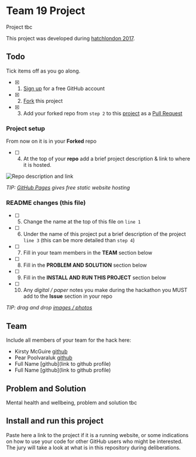 # Team 19 Project

Project tbc

This project was developed during [hatchlondon 2017](http://hatchlondon.io).

## Todo

Tick items off as you go along.

- [x] 1. [Sign up](https://help.github.com/articles/signing-up-for-a-new-github-account/) for a free GitHub account
- [x] 2. [Fork](https://help.github.com/articles/fork-a-repo/) this project
- [x] 3. Add your forked repo from `step 2` to this [project](https://github.com/SheCanCodeHQ/hatchlondon-2017-projects) as a [Pull Request](https://help.github.com/articles/about-pull-requests/)

### Project setup

From now on it is in your **Forked** repo

- [ ] 4. At the top of your **repo** add a brief project description & link to where it is hosted.

![Repo description and link](https://user-images.githubusercontent.com/624760/33160443-57e86a96-d014-11e7-8488-52592fc69a81.png)

*TIP: [GitHub Pages](https://pages.github.com) gives free static website hosting*

### README changes (this file)

- [ ] 5. Change the name at the top of this file on `line 1`
- [ ] 6. Under the name of this project put a brief description of the project `line 3` (this can be more detailed than `step 4`)
- [ ] 7. Fill in your team members in the **TEAM** section below
- [ ] 8. Fill in the **PROBLEM AND SOLUTION** section below
- [ ] 9. Fill in the **INSTALL AND RUN THIS PROJECT** section below
- [ ] 10. Any *digital / paper* notes you make during the hackathon you MUST add to the **Issue** section in your repo

*TIP: drag and drop [images / photos](https://help.github.com/articles/file-attachments-on-issues-and-pull-requests/)*

## Team

Include all members of your team for the hack here:

* Kirsty McGuire [github](https://github.com/kirstyhmcguire)
* Pear Poolvaraluk [github](https://github.com/pearviracha)
* Full Name [github](link to github profile)
* Full Name [github](link to github profile)

## Problem and Solution

Mental health and wellbeing, problem and solution tbc

## Install and run this project

Paste here a link to the project if it is a running website, or some indications on how to use your code for other GitHub users who might be interested. The jury will take a look at what is in this repository during deliberations.
